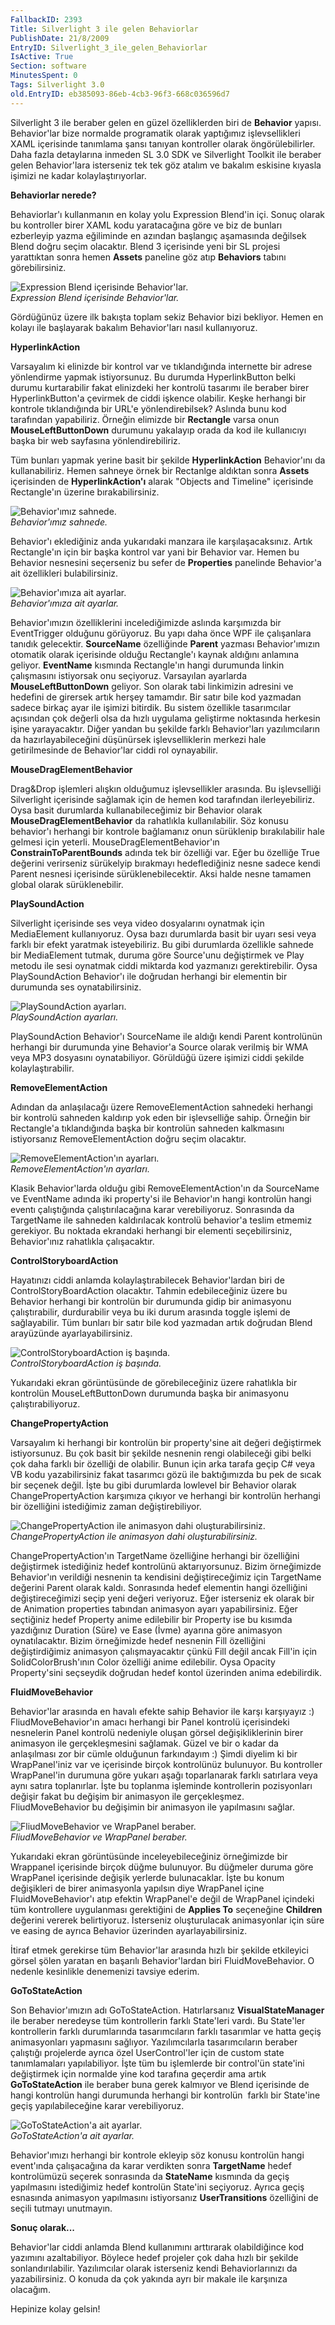 ```yaml
---
FallbackID: 2393
Title: Silverlight 3 ile gelen Behaviorlar
PublishDate: 21/8/2009
EntryID: Silverlight_3_ile_gelen_Behaviorlar
IsActive: True
Section: software
MinutesSpent: 0
Tags: Silverlight 3.0
old.EntryID: eb385093-86eb-4cb3-96f3-668c036596d7
---
```

Silverlight 3 ile beraber gelen en güzel özelliklerden biri de
**Behavior** yapısı. Behavior'lar bize normalde programatik olarak
yaptığımız işlevsellikleri XAML içerisinde tanımlama şansı tanıyan
kontroller olarak öngörülebilirler. Daha fazla detaylarına inmeden SL
3.0 SDK ve Silverlight Toolkit ile beraber gelen Behavior'lara
isterseniz tek tek göz atalım ve bakalım eskisine kıyasla işimizi ne
kadar kolaylaştırıyorlar.

**Behaviorlar nerede?**

Behaviorlar'ı kullanmanın en kolay yolu Expression Blend'in içi. Sonuç
olarak bu kontroller birer XAML kodu yaratacağına göre ve biz de bunları
ezberleyip yazma eğiliminde en azından başlangıç aşamasında değilsek
Blend doğru seçim olacaktır. Blend 3 içerisinde yeni bir SL projesi
yarattıktan sonra hemen **Assets** paneline göz atıp **Behaviors**
tabını görebilirsiniz.

![Expression Blend içerisinde
Behavior'lar.](media/Silverlight_3_ile_gelen_Behaviorlar/20082009_1.png)\
*Expression Blend içerisinde Behavior'lar.*

Gördüğünüz üzere ilk bakışta toplam sekiz Behavior bizi bekliyor. Hemen
en kolayı ile başlayarak bakalım Behavior'ları nasıl kullanıyoruz.

**HyperlinkAction**

Varsayalım ki elinizde bir kontrol var ve tıklandığında internette bir
adrese yönlendirme yapmak istiyorsunuz. Bu durumda HyperlinkButton belki
durumu kurtarabilir fakat elinizdeki her kontrolü tasarımı ile beraber
birer HyperlinkButton'a çevirmek de ciddi işkence olabilir. Keşke
herhangi bir kontrole tıklandığında bir URL'e yönlendirebilsek? Aslında
bunu kod tarafından yapabiliriz. Örneğin elimizde bir **Rectangle**
varsa onun **MouseLeftButtonDown** durumunu yakalayıp orada da kod ile
kullanıcıyı başka bir web sayfasına yönlendirebiliriz.

Tüm bunları yapmak yerine basit bir şekilde **HyperlinkAction**
Behavior'ını da kullanabiliriz. Hemen sahneye örnek bir Rectanlge
aldıktan sonra **Assets** içerisinden de **HyperlinkAction'ı** alarak
"Objects and Timeline" içerisinde Rectangle'ın üzerine bırakabilirsiniz.

![Behavior'ımız
sahnede.](media/Silverlight_3_ile_gelen_Behaviorlar/20082009_2.png)\
*Behavior'ımız sahnede.*

Behavior'ı eklediğiniz anda yukarıdaki manzara ile karşılaşacaksınız.
Artık Rectangle'ın için bir başka kontrol var yani bir Behavior var.
Hemen bu Behavior nesnesini seçerseniz bu sefer de **Properties**
panelinde Behavior'a ait özellikleri bulabilirsiniz.

![Behavior'ımıza ait
ayarlar.](media/Silverlight_3_ile_gelen_Behaviorlar/20082009_3.png)\
*Behavior'ımıza ait ayarlar.*

Behavior'ımızın özelliklerini incelediğimizde aslında karşımızda bir
EventTrigger olduğunu görüyoruz. Bu yapı daha önce WPF ile çalışanlara
tanıdık gelecektir. **SourceName** özelliğinde **Parent** yazması
Behavior'ımızın otomatik olarak içerisinde olduğu Rectangle'ı kaynak
aldığını anlamına geliyor. **EventName** kısmında Rectangle'ın hangi
durumunda linkin çalışmasını istiyorsak onu seçiyoruz. Varsayılan
ayarlarda **MouseLeftButtonDown** geliyor. Son olarak tabi linkimizin
adresini ve hedefini de girersek artık herşey tamamdır. Bir satır bile
kod yazmadan sadece birkaç ayar ile işimizi bitirdik. Bu sistem
özellikle tasarımcılar açısından çok değerli olsa da hızlı uygulama
geliştirme noktasında herkesin işine yarayacaktır. Diğer yandan bu
şekilde farklı Behavior'ları yazılımcıların da hazırlayabileceğini
düşünürsek işlevselliklerin merkezi hale getirilmesinde de Behavior'lar
ciddi rol oynayabilir.

**MouseDragElementBehavior**

Drag&Drop işlemleri alışkın olduğumuz işlevsellikler arasında. Bu
işlevselliği Silverlight içerisinde sağlamak için de hemen kod
tarafından ilerleyebiliriz. Oysa basit durumlarda kullanabileceğimiz bir
Behavior olarak **MouseDragElementBehavior** da rahatlıkla
kullanılabilir. Söz konusu behavior'ı herhangi bir kontrole bağlamanız
onun sürüklenip bırakılabilir hale gelmesi için yeterli.
MouseDragElementBehavior'ın **ConstrainToParentBounds** adında tek bir
özelliği var. Eğer bu özelliğe True değerini verirseniz sürükelyip
bırakmayı hedeflediğiniz nesne sadece kendi Parent nesnesi içerisinde
sürüklenebilecektir. Aksi halde nesne tamamen global olarak
sürüklenebilir.

**PlaySoundAction**

Silverlight içerisinde ses veya video dosyalarını oynatmak için
MediaElement kullanıyoruz. Oysa bazı durumlarda basit bir uyarı sesi
veya farklı bir efekt yaratmak isteyebiliriz. Bu gibi durumlarda
özellikle sahnede bir MediaElement tutmak, duruma göre Source'unu
değiştirmek ve Play metodu ile sesi oynatmak ciddi miktarda kod
yazmanızı gerektirebilir. Oysa PlaySoundAction Behavior'ı ile doğrudan
herhangi bir elementin bir durumunda ses oynatabilirsiniz.

![PlaySoundAction
ayarları.](media/Silverlight_3_ile_gelen_Behaviorlar/20082009_4.png)\
*PlaySoundAction ayarları.*

PlaySoundAction Behavior'ı SourceName ile aldığı kendi Parent
kontrolünün herhangi bir durumunda yine Behavior'a Source olarak
verilmiş bir WMA veya MP3 dosyasını oynatabiliyor. Görüldüğü üzere
işimizi ciddi şekilde kolaylaştırabilir.

**RemoveElementAction**

Adından da anlaşılacağı üzere RemoveElementAction sahnedeki herhangi bir
kontrolü sahneden kaldırıp yok eden bir işlevselliğe sahip. Örneğin bir
Rectangle'a tıklandığında başka bir kontrolün sahneden kalkmasını
istiyorsanız RemoveElementAction doğru seçim olacaktır.

![RemoveElementAction'ın
ayarları.](media/Silverlight_3_ile_gelen_Behaviorlar/20082009_5.png)\
*RemoveElementAction'ın ayarları.*

Klasik Behavior'larda olduğu gibi RemoveElementAction'ın da SourceName
ve EventName adında iki property'si ile Behavior'ın hangi kontrolün
hangi eventı çalıştığında çalıştırılacağına karar verebiliyoruz.
Sonrasında da TargetName ile sahneden kaldırılacak kontrolü behavior'a
teslim etmemiz gerekiyor. Bu noktada ekrandaki herhangi bir elementi
seçebilirsiniz, Behavior'ınız rahatlıkla çalışacaktır.

**ControlStoryboardAction**

Hayatınızı ciddi anlamda kolaylaştırabilecek Behavior'lardan biri de
ControlStoryBoardAction olacaktır. Tahmin edebileceğiniz üzere bu
Behavior herhangi bir kontrolün bir durumunda gidip bir animasyonu
çalıştırabilir, durdurabilir veya bu iki durum arasında toggle işlemi de
sağlayabilir. Tüm bunları bir satır bile kod yazmadan artık doğrudan
Blend arayüzünde ayarlayabilirsiniz.

![ControlStoryboardAction iş
başında.](media/Silverlight_3_ile_gelen_Behaviorlar/20082009_6.png)\
*ControlStoryboardAction iş başında.*

Yukarıdaki ekran görüntüsünde de görebileceğiniz üzere rahatlıkla bir
kontrolün MouseLeftButtonDown durumunda başka bir animasyonu
çalıştırabiliyoruz.

**ChangePropertyAction**

Varsayalım ki herhangi bir kontrolün bir property'sine ait değeri
değiştirmek istiyorsunuz. Bu çok basit bir şekilde nesnenin rengi
olabileceği gibi belki çok daha farklı bir özelliği de olabilir. Bunun
için arka tarafa geçip C\# veya VB kodu yazabilirsiniz fakat tasarımcı
gözü ile baktığımızda bu pek de sıcak bir seçenek değil. İşte bu gibi
durumlarda lowlevel bir Behavior olarak ChangePropertyAction karşımıza
çıkıyor ve herhangi bir kontrolün herhangi bir özelliğini istediğimiz
zaman değiştirebiliyor.

![ChangePropertyAction ile animasyon dahi
oluşturabilirsiniz.](media/Silverlight_3_ile_gelen_Behaviorlar/20082009_7.png)\
*ChangePropertyAction ile animasyon dahi oluşturabilirsiniz.*

ChangePropertyAction'ın TargetName özelliğine herhangi bir özelliğini
değiştirmek istediğiniz hedef kontrolünü aktarıyorsunuz. Bizim
örneğimizde Behavior'ın verildiği nesnenin ta kendisini değiştireceğimiz
için TargetName değerini Parent olarak kaldı. Sonrasında hedef elementin
hangi özelliğini değiştireceğimizi seçip yeni değeri veriyoruz. Eğer
isterseniz ek olarak bir de Animation properties tabından animasyon
ayarı yapabilirsiniz. Eğer seçtiğiniz hedef Property anime edilebilir
bir Property ise bu kısımda yazdığınız Duration (Süre) ve Ease (İvme)
ayarına göre animasyon oynatılacaktır. Bizim örneğimizde hedef nesnenin
Fill özelliğini değiştirdiğimiz animasyon çalışmayacaktır çünkü Fill
değil ancak Fill'in için SolidColorBrush'ının Color özelliği anime
edilebilir. Oysa Opacity Property'sini seçseydik doğrudan hedef kontol
üzerinden anima edebilirdik.

**FluidMoveBehavior**

Behavior'lar arasında en havalı efekte sahip Behavior ile karşı
karşıyayız :) FliudMoveBehavior'ın amacı herhangi bir Panel kontrolü
içerisindeki nesnelerin Panel kontrolü nedeniyle oluşan görsel
değişikliklerinin birer animasyon ile gerçekleşmesini sağlamak. Güzel ve
bir o kadar da anlaşılması zor bir cümle olduğunun farkındayım :) Şimdi
diyelim ki bir WrapPanel'iniz var ve içerisinde birçok kontrolünüz
bulunuyor. Bu kontroller WrapPanel'in durumuna göre yukarı aşağı
toparlanarak farklı satırlara veya aynı satıra toplanırlar. İşte bu
toplanma işleminde kontrollerin pozisyonları değişir fakat bu değişim
bir animasyon ile gerçekleşmez. FliudMoveBehavior bu değişimin bir
animasyon ile yapılmasını sağlar.

![FliudMoveBehavior ve WrapPanel
beraber.](media/Silverlight_3_ile_gelen_Behaviorlar/20082009_8.jpg)\
*FliudMoveBehavior ve WrapPanel beraber.*

Yukarıdaki ekran görüntüsünde inceleyebileceğiniz örneğimizde bir
Wrappanel içerisinde birçok düğme bulunuyor. Bu düğmeler duruma göre
WrapPanel içerisinde değişik yerlerde bulunacaklar. İşte bu konum
değişikleri de birer animasyonla yapılsın diye WrapPanel içine
FluidMoveBehavior'ı atıp efektin WrapPanel'e değil de WrapPanel içindeki
tüm kontrollere uygulanması gerektiğini de **Applies To** seçeneğine
**Children** değerini vererek belirtiyoruz. İsterseniz oluşturulacak
animasyonlar için süre ve easing de ayrıca Behavior üzerinden
ayarlayabilirsiniz.

İtiraf etmek gerekirse tüm Behavior'lar arasında hızlı bir şekilde
etkileyici görsel şölen yaratan en başarılı Behavior'lardan biri
FluidMoveBehavior. O nedenle kesinlikle denemenizi tavsiye ederim.

**GoToStateAction**

Son Behavior'ımızın adı GoToStateAction. Hatırlarsanız
**VisualStateManager** ile beraber neredeyse tüm kontrollerin farklı
State'leri vardı. Bu State'ler kontrollerin farklı durumlarında
tasarımcıların farklı tasarımlar ve hatta geçiş animasyonları yapmasını
sağlıyor. Yazılımcılarla tasarımcıların beraber çalıştığı projelerde
ayrıca özel UserControl'ler için de custom state tanımlamaları
yapılabiliyor. İşte tüm bu işlemlerde bir control'ün state'ini
değiştirmek için normalde yine kod tarafına geçerdir ama artık
**GoToStateAction** ile beraber buna gerek kalmıyor ve Blend içerisinde
de hangi kontrolün hangi durumunda herhangi bir kontrolün  farklı bir
State'ine geçiş yapılabileceğine karar verebiliyoruz.

![GoToStateAction'a ait
ayarlar.](media/Silverlight_3_ile_gelen_Behaviorlar/20082009_9.png)\
*GoToStateAction'a ait ayarlar.*

Behavior'ımızı herhangi bir kontrole ekleyip söz konusu kontrolün hangi
event'ında çalışacağına da karar verdikten sonra **TargetName** hedef
kontrolümüzü seçerek sonrasında da **StateName** kısmında da geçiş
yapılmasını istediğimiz hedef kontrolün State'ini seçiyoruz. Ayrıca
geçiş esnasında animasyon yapılmasını istiyorsanız **UserTransitions**
özelliğini de seçili tutmayı unutmayın.

**Sonuç olarak...**

Behavior'lar ciddi anlamda Blend kullanımını arttırarak olabildiğince
kod yazımını azaltabiliyor. Böylece hedef projeler çok daha hızlı bir
şekilde sonlandırılabilir. Yazılımcılar olarak isterseniz kendi
Behaviorlarınızı da yazabilirsiniz. O konuda da çok yakında ayrı bir
makale ile karşınıza olacağım.

Hepinize kolay gelsin!


